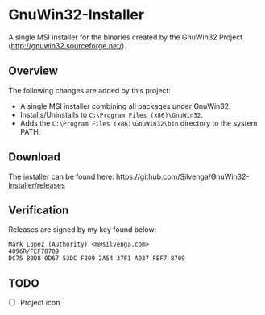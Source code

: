 # GnuWin32-Installer

A single MSI installer for the binaries created by the GnuWin32 Project (http://gnuwin32.sourceforge.net/). 

## Overview

The following changes are added by this project:
- A single MSI installer combining all packages under GnuWin32.
- Installs/Uninstalls to `C:\Program Files (x86)\GnuWin32`.
- Adds the `C:\Program Files (x86)\GnuWin32\bin` directory to the system PATH.

## Download

The installer can be found here: https://github.com/Silvenga/GnuWin32-Installer/releases

## Verification

Releases are signed by my key found below:

```
Mark Lopez (Authority) <m@silvenga.com>
4096R/FEF78709
DC75 80D8 0D67 53DC F209 2A54 37F1 A037 FEF7 8709
```

## TODO

- [ ] Project icon